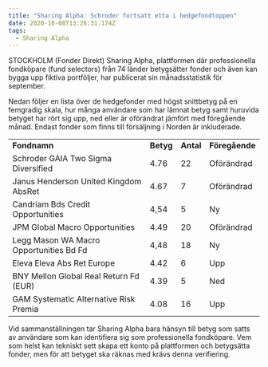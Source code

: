 ```yaml
---
title: "Sharing Alpha: Schroder fortsatt etta i hedgefondtoppen"
date: 2020-10-08T13:26:31.174Z
tags:
  - Sharing Alpha
---
```

<!--StartFragment-->

STOCKHOLM (Fonder Direkt) Sharing Alpha, plattformen där professionella fondköpare (fund selectors) från 74 länder betygsätter fonder och även kan bygga upp fiktiva portföljer, har publicerat sin månadsstatistik för september.

Nedan följer en lista över de hedgefonder med högst snittbetyg på en femgradig skala, hur många användare som har lämnat betyg samt huruvida betyget har rört sig upp, ned eller är oförändrat jämfört med föregående månad. Endast fonder som finns till försäljning i Norden är inkluderade.

|                                         |           |           |                |
| --------------------------------------- | --------- | --------- | -------------- |
| **Fondnamn**                            | **Betyg** | **Antal** | **Föregående** |
| Schroder GAIA Two Sigma Diversified     | 4.76      | 22        | Oförändrad     |
| Janus Henderson United Kingdom AbsRet   | 4.67      | 7         | Oförändrad     |
| Candriam Bds Credit Opportunities       | 4,54      | 5         | Ny             |
| JPM Global Macro Opportunities          | 4.49      | 20        | Oförändrad     |
| Legg Mason WA Macro Opportunities Bd Fd | 4,48      | 18        | Ny             |
| Eleva Eleva Abs Ret Europe              | 4.42      | 6         | Upp            |
| BNY Mellon Global Real Return Fd (EUR)  | 4.39      | 5         | Ned            |
| GAM Systematic Alternative Risk Premia  | 4.08      | 16        | Upp            |

Vid sammanställningen tar Sharing Alpha bara hänsyn till betyg som satts av användare som kan identifiera sig som professionella fondköpare. Vem som helst kan tekniskt sett skapa ett konto på plattformen och betygsätta fonder, men för att betyget ska räknas med krävs denna verifiering.

<!--EndFragment-->